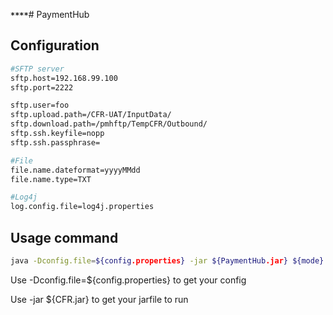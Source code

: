 **_`****`_**# PaymentHub

Configuration
---------------
```sh
#SFTP server
sftp.host=192.168.99.100
sftp.port=2222

sftp.user=foo
sftp.upload.path=/CFR-UAT/InputData/
sftp.download.path=/pmhftp/TempCFR/Outbound/
sftp.ssh.keyfile=nopp
sftp.ssh.passphrase=

#File
file.name.dateformat=yyyyMMdd
file.name.type=TXT

#Log4j
log.config.file=log4j.properties
```

Usage command
---------------
```sh
java -Dconfig.file=${config.properties} -jar ${PaymentHub.jar} ${mode}
```
  Use -Dconfig.file=${config.properties} to get your config
	
  Use -jar ${CFR.jar} to get your jarfile to run


